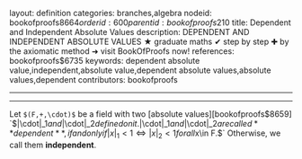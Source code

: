 layout: definition
categories: branches,algebra
nodeid: bookofproofs$8664
orderid: 600
parentid: bookofproofs$210
title: Dependent and Independent Absolute Values
description: DEPENDENT AND INDEPENDENT ABSOLUTE VALUES ★ graduate maths ✔ step by step ✚ by the axiomatic method ➜ visit BookOfProofs now!
references: bookofproofs$6735
keywords: dependent absolute value,independent,absolute value,dependent absolute values,absolute values,dependent
contributors: bookofproofs

---


---

Let `$(F,+,\cdot)$` be a field with two [absolute values][bookofproofs$8659] `$|\cdot|_1$` and `$|\cdot|_2$` defined on it. `$|\cdot|_1$` and `$|\cdot|_2$` are called **dependent**, if and only if `$$|x|_1 < 1\Longleftrightarrow |x|_2 < 1$$` for all `$x\in F.$` Otherwise, we call them **independent**.
